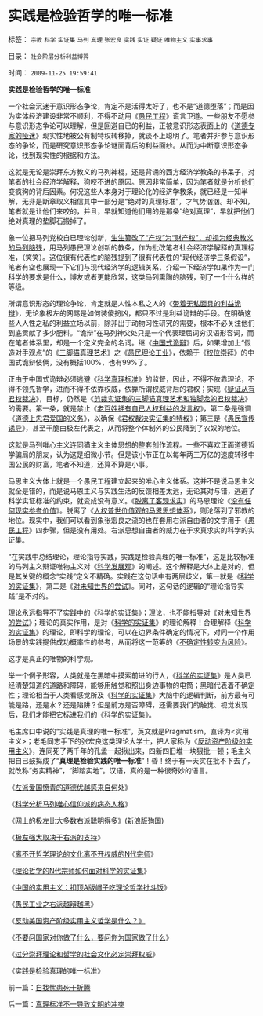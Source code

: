 # 实践是检验哲学的唯一标准

标签： `宗教` `科学` `实证集` `马列` `真理` `张宏良` `实践` `实证` `疑证` `唯物主义` `实事求事` 

目录： `社会阶层分析利益博羿`

时间： `2009-11-25 19:59:41`

**实践是检验哲学的唯一标准**



一个社会沉迷于意识形态争论，肯定不是活得太好了，也不是“道德堕落”；而是因为实体经济建设非常不顺利，不得不动用《[愚民工程](../../../2009/7/27/实用主义的现代愚民制造业.md)》谎言卫道。一些朋友不愿参与意识形态争论可以理解，但是回避自已的利益，正被意识形态表面上的《[道德专家的哑迷](../../../2009/5/5/假装无私！专业化打哑迷诡辩的中国式专家.md)》现实性地被公有制特权转移掉，就谈不上聪明了。笔者并非参与意识形态的争论，而是研究意识形态争论谜面背后的利益面纱。从而为中断意识形态争论，找到现实性的根据和方法。

这就是无论是崇拜东方教义的马列神棍，还是背诵的西方经济学教条的书呆子，对笔者的社会经济学解释，狗咬不进的原因。原因非常简单，因为笔者就是分析他们变疯狗的背后因素。何况这些人本身对于理论化的经济学教条，就已经是一知半解，无非是断章取义相信其中一部分是“绝对的真理标准”，才气势汹汹。却不知，笔者就是让他们来咬的，并且，早就知道他们用的是那条“绝对真理”，早就把他们绝对真理的垫脚石搬掉了。

象一位把马列党校自已理论创新，[生生纂改了“产权”为“财产权”，却视为经典教义的马列脑残](../../../2009/9/16/人权产权宪法Vs财产权《物权法》.md)，用马列愚民理论创新的教条，作为批改笔者社会经济学解释的真理标准，（笑笑）。这位很有代表性的脑残提到了很有代表性的“现代经济学三条假设”，笔者有空也展现一下它们与现代经济学的逻辑关系，介绍一下经济学如果作为一门科学的要求是什么，博友或者更能欣常，这类马列熏陶的脑残，到了一个什么样的等级。

所谓意识形态的理论争论，肯定就是人性本私之人的《[带着无私面具的利益诡辩](../../../2009/5/5/假装无私！专业化打哑迷诡辩的中国式专家.md)》，无论象极左的网骂是如何装傻扮凶，都只不过是利益诡辩的手段。在明确这些人人性之私的利益立场以前，除非出于动物习性研究的需要，根本不必关注他们到底贡献了多少肥料。“诡辩”在马列神父处只是一个代表理屈词穷汉语形容词，而在笔者体系里，却是一个定义完全的名词。继《[中国式诡辩](../../../2008/8/31/“大学无书”，远离中国式诡辩！.md)》后，如果增加上“假造对手观点”的《[三脚猫真理艺术](../../../2009/7/10/三脚猫真理艺术.md)》之《[愚民理论工业](../../../2009/7/27/实用主义的现代愚民制造业.md)》，依赖于《[权位崇拜](../../../2008/10/10/中国式诡辩：官本位文化之权位崇拜心魔.md)》的中国式诡辩伎俩，没有概括100%，也有99%了。

正由于中国式诡辩必须逃避《[科学真理标准](../../../2009/5/6/真理的科学的标准.md)》的监督，因此，不得不依靠理论，不得不领先哲学，进而不得不依靠权威，依靠所谓权威背后的君权；实现《[疑证从有君权裁决](../../../2009/3/25/中国式诡辩：疑证从有，君权裁决.md)》，目标，仍然是《[剪裁实证集的三脚猫真理艺术和独脚龙的君权裁决](../../../2009/6/16/三脚猫的真理观和独脚龙.md)》的需要。第一条，就是禁止《[老百姓拥有自已人权利益的发言权](../../../2009/3/24/大学无书！每个人都有个人利益观点发言权.md)》，第二条是强调《[道德上忠君爱国的义务](../../../2009/3/25/中国式诡辩：道德祭坛上忠君的义务.md)》，以确保《[君权裁决实证集的特权](../../../2009/3/25/中国式诡辩：疑证从有，君权裁决.md)》；第三是《[愚民宣传诱导](../../../2009/6/21/舆论诱导推广科学的发展观.md)》，甚至干脆由极左代表之，从而将整个体制外的公民降到了农奴的地位。

这就是马列唯心主义连同猫主义主体思想的整套创作流程。一些不喜欢正面道德哲学骗局的朋友，认为这是细微小节。但是该小节正在以每年两三万亿的速度转移中国公民的财富，笔者不知道，还算不算是小事。

马思主义大体上就是一个愚民工程建立起来的唯心主义体系。这并不是说马恩主义就全是错的，而是说马恩主义与实践生活的反馈相差太远，无论其对与错，逃避了科学实证标准的约束，就变成没有意义。《[脱离了客观求实](../../../2009/6/19/科学认知是唯心信仰和唯物主义共存条件.md)》的马恩理论《[没有任何现实参考价值](../../../2009/6/26/根本没有任何科学实证证明马列主义是不正确的.md)》。脱离了《[人权普世价值观的马恩思想体系](../../../2009/6/14/人权普世价值观是自由信仰的前提条件.md)》，则沦落到了邪教的地位。现实中，我们可以看到象张宏良之流的也在套用右派自由者的文字用于《[愚民工程](../../../2009/7/27/实用主义的现代愚民制造业.md)》四步骤，但是没有用处。右派思想自由者的威力在于求真求实的科学的实证集。

“在实践中总结理论，理论指导实践，实践是检验真理的唯一标准”，这是比较标准的马列主义辩证唯物主义对《[科学发展观](../../../2009/4/25/科学，民主和科学的发展观.md)》的阐述。这个解释是大体上是对的，但是其关键的概念“实践”定义不精确。实践在这句话中有两层歧义，第一就是《[科学的实证集](../../../2009/6/18/科学是实证集；为什么诺贝尔不喜欢中国传统文化.md)》，第二是《[对未知世界的尝试](../../../2009/5/2/进化论的多样化和去多样化.md)》。同时，这句话的逻辑的“理论指导实践”是不对的。

理论永远指导不了实践中的《[科学的实证集](../../../2009/6/18/科学是实证集；为什么诺贝尔不喜欢中国传统文化.md)》；理论，也不能指导对《[对未知世界的尝试](../../../2009/5/2/进化论的多样化和去多样化.md)》；理论的真实作用，是对《[科学的实证集](../../../2009/6/18/科学是实证集；为什么诺贝尔不喜欢中国传统文化.md)》的理论解释！合理解释《[科学的实证集](../../../2009/6/18/科学是实证集；为什么诺贝尔不喜欢中国传统文化.md)》的理论，即科学的理论，可以在边界条件确定的情况下，对同一个作用场景的实践提供成功概率性的参考，从而将这一范筹的《[不确定性转变为风险](../../../2009/4/4/“不确定性定律公式”广泛适用于社会经济政治生活.md)》。

这才是真正的唯物的科学观。

举一个例子形容，人类就是在黑暗中摸索前进的行人，《[科学的实证集](../../../2009/6/18/科学是实证集；为什么诺贝尔不喜欢中国传统文化.md)》是人类已经清楚知道的道路和障碍，能够用触觉和照出身边事物的电筒；黑暗代表着不确定性；理论相当于人类看感觉所及《[科学的实证集](../../../2009/6/18/科学是实证集；为什么诺贝尔不喜欢中国传统文化.md)》大脑中的逻辑判断，前方最有可能是路，还是水？还是陷阱？但是前方是否障碍，还需要我们的触觉、视觉发现后，我们才能把它标进我们的《[科学的实证集](../../../2009/6/18/科学是实证集；为什么诺贝尔不喜欢中国传统文化.md)》。

毛主席口中说的“实践是真理的唯一标准”，英文就是Pragmatism，直译为<实用主义>；老毛同志手下的张宏良这类理论大学士，把人家称为《[反动资产阶级的实用主义](../../../2009/7/28/美国资产阶级实用主义反动哲学.md)》，连同死了两千年的孔孟一起揪出来，四新四旧堆一块狠批一顿；毛主义把自已鼓捣成了“**真理是检验实践的唯一标准**”！昏！终于有一天实在批不下去了，就改称“务实精神”，“脚踏实地”。汉语，真的是一种很奇妙的语言。

《[左派爱国愤青的道德优越感来自何](../../../2009/7/26/极左特权卫士的道德优越感来自何处.md)处》

《[科学分析马列唯心信仰派的病态人格](../../../2009/7/26/科学分析唯心信仰者的病态人格.md)》

《[网上的极左比大多数右派聪明得多](http://hi.baidu.com/darthchn/blog/item/e7a4e8dbf31a47d2b7fd4858.html)》([新浪版殉国](http://blog.sina.com.cn/s/blog_5563a64d0100e0gk.html))

《[极左强大取决于右派的支持](../../../2009/7/26/极左生命力取决于右派的人格心魔.md)》

《[离不开哲学理论的文化离不开权威的N代宗师](../../../2009/7/27/离不开哲学理论的文化离不开权威的N代宗师.md)》

《[理论哲学的N代宗师如何面对科学的实证集](../../../2009/7/27/理论哲学的N代宗师如何面对科学的实证集.md)》

《[中国的实用主义：扣顶A版帽子吃理论哲学批斗饭](../../../2009/7/27/实用主义的现代愚民制造业.md)》

《[愚民工业之右派越辩越黑](../../../2009/7/27/可爱右派越辩越黑.md)》

《[反动美国资产阶级实用主义哲学是什么？》](../../../2009/7/28/美国资产阶级实用主义反动哲学.md)

《[不要问国家对你做了什么，要问你为国家做了什么](../../../2009/7/28/不要问国家对你做了什么，要问你为国家做了什么.md)》

《[过分崇拜理论和哲学的社会文化必定崇拜权威](../../../2009/7/29/过分崇拜理论和哲学的社会文化必定崇拜权威.md)》

《实践是检验真理的唯一标准》



前一篇：[自找忧患死于折腾](../../../2009/11/25/自找忧患死于折腾.md)

后一篇：[真理标准不一导致文明的冲突](../../../2009/11/26/真理标准不一导致文明的冲突.md)